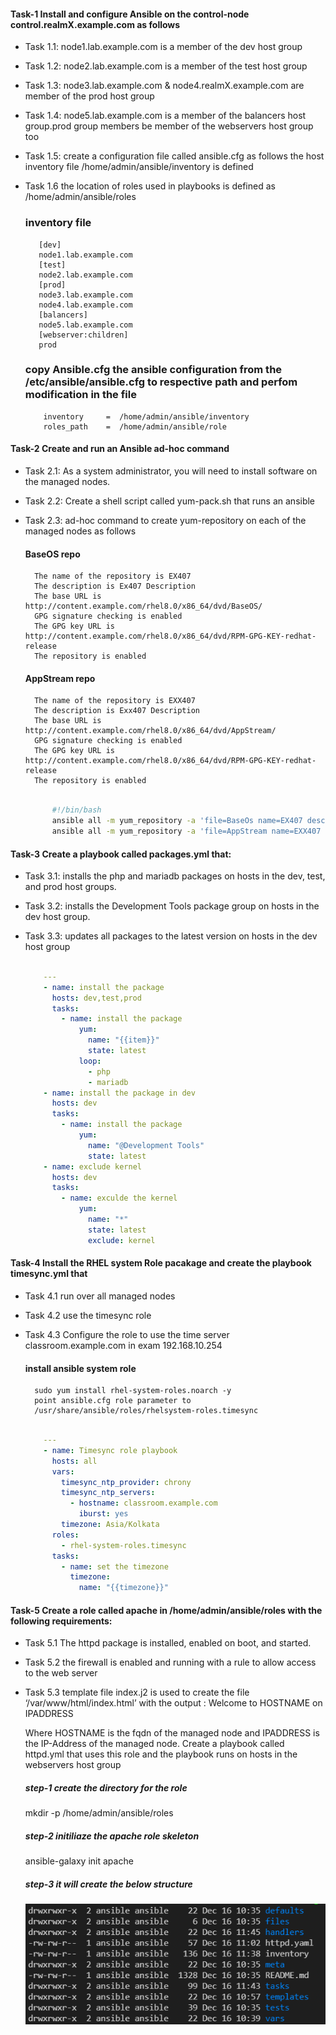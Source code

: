 <h4>Task-1 Install and configure Ansible on the control-node control.realmX.example.com as follows </h4>

- Task 1.1: node1.lab.example.com is a member of the dev host group
- Task 1.2: node2.lab.example.com is a member of the test host group
- Task 1.3: node3.lab.example.com & node4.realmX.example.com are  member of the prod host group 
- Task 1.4: node5.lab.example.com is a member of the balancers host group.prod group members be member of the webservers host group too
- Task 1.5:  create a configuration file called ansible.cfg as follows
              the host inventory file /home/admin/ansible/inventory is
              defined
- Task 1.6  the location of roles used in playbooks is defined as /home/admin/ansible/roles
        
    <h3>inventory file </h3>

         [dev]
         node1.lab.example.com
         [test]
         node2.lab.example.com
         [prod]
         node3.lab.example.com
         node4.lab.example.com
         [balancers]
         node5.lab.example.com
         [webserver:children]
         prod


    <h3>copy Ansible.cfg the ansible configuration from the /etc/ansible/ansible.cfg to respective path and perfom modification in the file</h4>

          inventory     =  /home/admin/ansible/inventory
          roles_path    =  /home/admin/ansible/role

 <h4>Task-2 Create and run an Ansible ad-hoc command</h4>

- Task 2.1: As a system administrator, you will need to install software on the managed nodes.
- Task 2.2: Create a shell script called yum-pack.sh that runs an ansible
- Task 2.3: ad-hoc command to create yum-repository on each of the  managed nodes as follows

    <h4>BaseOS repo</h4>

        The name of the repository is EX407
        The description is Ex407 Description
        The base URL is http://content.example.com/rhel8.0/x86_64/dvd/BaseOS/
        GPG signature checking is enabled
        The GPG key URL is http://content.example.com/rhel8.0/x86_64/dvd/RPM-GPG-KEY-redhat-release
        The repository is enabled

    <h4>AppStream repo</h4>

        The name of the repository is EXX407
        The description is Exx407 Description
        The base URL is http://content.example.com/rhel8.0/x86_64/dvd/AppStream/
        GPG signature checking is enabled
        The GPG key URL is http://content.example.com/rhel8.0/x86_64/dvd/RPM-GPG-KEY-redhat-release 
        The repository is enabled

    ```bash

          #!/bin/bash
          ansible all -m yum_repository -a 'file=BaseOs name=EX407 description=Ex407 baseurl=http://content.example.com/rhel8.0/x86_64/dvd/BaseOS/ gpgcheck=yes gpgkey=http://content.example.com/rhel8.0/x86_64/dvd/RPM-GPG-KEY-redhat-release enabled=yes'
          ansible all -m yum_repository -a 'file=AppStream name=EXX407 description=Exx407 baseurl=http://content.example.com/rhel8.0/x86_64/dvd/AppStream/ gpgcheck=yes gpgkey=http://content.example.com/rhel8.0/x86_64/dvd/RPM-GPG- KEY-redhat-release enabled=yes'


 <h4>Task-3 Create a playbook called packages.yml that:</h4>

- Task 3.1: installs the php and mariadb packages on hosts in the dev, test, and prod host groups.
- Task 3.2: installs the Development Tools package group on hosts in the dev host group.
- Task 3.3: updates all packages to the latest version on hosts in the dev host group


    ```yaml
    
        ---
        - name: install the package
          hosts: dev,test,prod 
          tasks:
            - name: install the package 
                yum:
                  name: "{{item}}"
                  state: latest
                loop:
                  - php
                  - mariadb
        - name: install the package in dev
          hosts: dev 
          tasks:
            - name: install the package 
                yum:
                  name: "@Development Tools"
                  state: latest
        - name: exclude kernel 
          hosts: dev
          tasks:
            - name: exculde the kernel 
                yum:
                  name: "*"
                  state: latest 
                  exclude: kernel

<h4>Task-4 Install the RHEL system Role pacakage and create the playbook timesync.yml that</h4>

- Task 4.1 run over all managed nodes
- Task 4.2 use the timesync role
- Task 4.3 Configure the role to use the time  server classroom.example.com in exam 192.168.10.254
  
    <h4>install ansible system role</h4>

    <!-- tsk -->
        sudo yum install rhel-system-roles.noarch -y
        point ansible.cfg role parameter to 
        /usr/share/ansible/roles/rhelsystem-roles.timesync

    <!-- tsk -->

    ```yaml

        --- 
        - name: Timesync role playbook
          hosts: all 
          vars:   
            timesync_ntp_provider: chrony
            timesync_ntp_servers:
              - hostname: classroom.example.com
                iburst: yes
            timezone: Asia/Kolkata 
          roles:
            - rhel-system-roles.timesync 
          tasks:
            - name: set the timezone
              timezone: 
                name: "{{timezone}}"


<h4> Task-5 Create a role called apache in /home/admin/ansible/roles with the following requirements:</h4>

- Task 5.1  The httpd package is installed, enabled on boot, and started.
- Task 5.2  the firewall is enabled and running with a rule to allow access to the web server
- Task 5.3 template file index.j2 is used to create the file ‘/var/www/html/index.html’ with the output :
             Welcome to HOSTNAME on IPADDRESS
  
    Where HOSTNAME is the fqdn of the managed node and IPADDRESS is the IP-Address of the managed node. Create a playbook called httpd.yml that uses this role and the playbook runs on hosts in the webservers host group

    <h5>  step-1 create the directory for the role</h5>
 
    mkdir -p  /home/admin/ansible/roles

    <h5> step-2 initiliaze the apache role skeleton </h5>

    ansible-galaxy init apache

    <h5> step-3 it will create the below structure </h5>

    ![image](https://github.com/vijayendrar/devsecops/blob/main/Ansible/images/skel.png)


  

